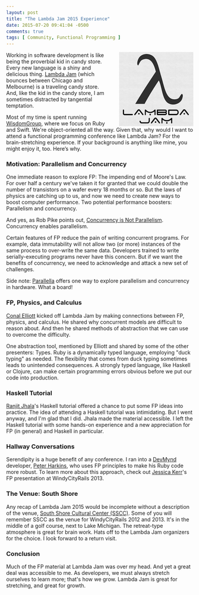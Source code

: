 ```yaml
---
layout: post
title: "The Lambda Jam 2015 Experience"
date: 2015-07-20 09:41:04 -0500
comments: true
tags: [ Community, Functional Programming ]
---
```


<img style="margin-left:20px" src="/images/LambdaJam.png" alt="Lambda Jam 2015" align="right">

Working in software development is like being the proverbial kid in candy store. Every new language is a shiny and delicious thing. [Lambda Jam](http://lambdajam.com) (which bounces between Chicago and Melbourne) is a traveling candy store. And, like the kid in the candy store, I am sometimes distracted by tangential temptation.

Most of my time is spent running [WisdomGroup](http://wisdomgroup.com), where we focus on Ruby and Swift. We're object-oriented all the way. Given that, why would I want to attend a functional programming conference like Lambda Jam? For the brain-stretching experience. If your background is anything like mine, you might enjoy it, too. Here’s why.

<!--more-->

### Motivation: Parallelism and Concurrency

One immediate reason to explore FP: The impending end of Moore's Law.  For over half a century we've taken it for granted that we could double the number of transistors on a wafer every 18 months or so. But the laws of physics are catching up to us, and now we need to create new ways to boost computer performance. Two potential performance boosters: Parallelism and concurrency.

And yes, as Rob Pike points out, [Concurrency is Not Parallelism](https://www.youtube.com/watch?v=cN_DpYBzKso&list=PLOnWKC1gI_OPU8SDIBnCLHsgzNLSbnPJQ&index=8). Concurrency enables parallelism.

Certain features of FP reduce the pain of writing concurrent programs.  For example, data immutability will not allow two (or more) instances of the same process to over-write the same data. Developers trained to write serially-executing programs never have this concern. But if we want the benefits of concurrency, we need to acknowledge and attack a new set of challenges.

Side note: [Parallella](/blog/2014/07/07/parallella-quick-start-guide-with-gotchas/) offers one way to explore parallelism and concurrency in hardware. What a board!

### FP, Physics, and Calculus

[Conal Elliott](https://twitter.com/conal) kicked off Lambda Jam by making connections between FP, physics, and calculus. He shared why concurrent models are difficult to reason about. And then he shared methods of abstraction that we can use to overcome the difficulty. 

One abstraction tool, mentioned by Elliott and shared by some of the other presenters: Types. Ruby is a dynamically typed language, employing "duck typing" as needed. The flexibility that comes from duck typing sometimes leads to unintended consequences. A strongly typed language, like Haskell or Clojure, can make certain programming errors obvious before we put our code into production. 

### Haskell Tutorial

[Ranjit Jhala](https://twitter.com/ranjitjhala)'s Haskell tutorial offered a chance to put some FP ideas into practice. The idea of attending a Haskell tutorial was intimidating. But I went anyway, and I'm glad that I did. Jhala made the material accessible. I left the Haskell tutorial with some hands-on experience and a new appreciation for FP (in general) and Haskell in particular.

### Hallway Conversations

Serendipity is a huge benefit of any conference. I ran into a [DevMynd](http://devmyndsoftware.com) developer, [Peter Harkins](http://twitter.com/pushcx), who uses FP principles to make his Ruby code more robust. To learn more about this approach, check out [Jessica Kerr](https://www.windycityrails.org/videos/2013/#2)'s FP presentation at WindyCityRails 2013.

### The Venue: South Shore

Any recap of Lambda Jam 2015 would be incomplete without a description of the venue, [South Shore Cultural Center (SSCC)](http://www.chicagoparkdistrict.com/parks/South-Shore-Cultural-Center/). Some of you will remember SSCC as the venue for WindyCityRails 2012 and 2013. It's in the middle of a golf course, next to Lake Michigan. The retreat-type atmosphere is great for brain work. Hats off to the Lambda Jam organizers for the choice. I look forward to a return visit.

### Conclusion

Much of the FP material at Lambda Jam was over my head. And yet a great deal was accessible to me. As developers, we must always stretch ourselves to learn more; that's how we grow. Lambda Jam is great for stretching, and great for growth.
